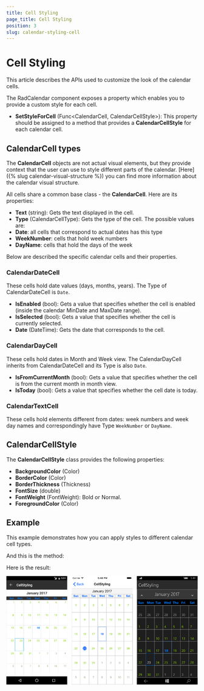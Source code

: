 ```yaml
---
title: Cell Styling
page_title: Cell Styling
position: 3
slug: calendar-styling-cell
---
```


# Cell Styling
 
This article describes the APIs used to customize the look of the calendar cells.

The RadCalendar component exposes a property which enables you to provide a custom style for each cell.

- **SetStyleForCell** (Func&lt;CalendarCell, CalendarCellStyle&gt;): This property should be assigned to a method that provides a **CalendarCellStyle** for each calendar cell.


## CalendarCell types

The **CalendarCell** objects are not actual visual elements, but they provide context that the user can use to style different parts of the calendar. [Here]({% slug calendar-visual-structure %}) you can find more information about the calendar visual structure.

All cells share a common base class - the **CalendarCell**. Here are its properties:

- **Text** (string): Gets the text displayed in the cell.
- **Type** (CalendarCellType): Gets the type of the cell. The possible values are:
 - **Date**: all cells that correspond to actual dates has this type
 - **WeekNumber**: cells that hold week numbers
 - **DayName**: cells that hold the days of the week

Below are described the specific calendar cells and their properties.

### CalendarDateCell

These cells hold date values (days, months, years). The Type of CalendarDateCell is `Date`.

- **IsEnabled** (bool): Gets a value that specifies whether the cell is enabled (inside the calendar MinDate and MaxDate range).
- **IsSelected** (bool): Gets a value that specifies whether the cell is currently selected.
- **Date** (DateTime): Gets the date that corresponds to the cell.

### CalendarDayCell

These cells hold dates in Month and Week view. The CalendarDayCell inherits from CalendarDateCell and its Type is also `Date`. 

- **IsFromCurrentMonth** (bool): Gets a value that specifies whether the cell is from the current month in month view.
- **IsToday** (bool): Gets a value that specifies whether the cell date is today.

### CalendarTextCell

These cells hold elements different from dates: week numbers and week day names and correspondingly have Type `WeekNumber` or `DayName`.

## CalendarCellStyle

The **CalendarCellStyle** class provides the following properties:

 - **BackgroundColor** (Color)
 - **BorderColor** (Color)
 - **BorderThickness** (Thickness)
 - **FontSize** (double)
 - **FontWeight** (FontWeight): Bold or Normal.
 - **ForegroundColor** (Color)

## Example

This example demonstrates how you can apply styles to different calendar cell types.

<snippet id='calendar-features-cellstyling-setstyleforcell'/>

And this is the method:

<snippet id='calendar-features-cellstyling-evaluatecellstyle'/>

Here is the result:

![Cell Styling](images/calendar-cell-styling.png "Cell styling example")
